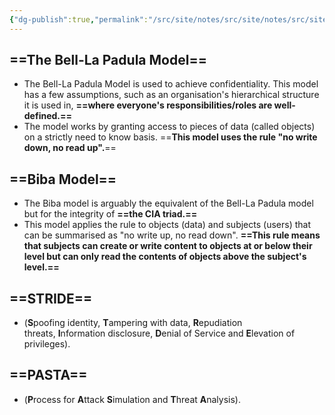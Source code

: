 ```yaml
---
{"dg-publish":true,"permalink":"/src/site/notes/src/site/notes/src/site/notes/src/site/notes/main/cs/pentesting/principles/"}
---
```







## ==**The Bell-La Padula Model**==

- The Bell-La Padula Model is used to achieve confidentiality. This model has a few assumptions, such as an organisation's hierarchical structure it is used in, **==where everyone's responsibilities/roles are well-defined.==**
- The model works by granting access to pieces of data (called objects) on a strictly need to know basis. ==**This model uses the rule "no write down, no read up".**==

## ==Biba Model==

- The Biba model is arguably the equivalent of the Bell-La Padula model but for the integrity of **==the CIA triad.==**
- This model applies the rule to objects (data) and subjects (users) that can be summarised as "no write up, no read down". **==This rule means that subjects can create or write content to objects at or below their level but can only read the contents of objects above the subject's level.==**

## ==**STRIDE**==

- (**S**poofing identity, **T**ampering with data, **R**epudiation threats, **I**nformation disclosure, **D**enial of Service and **E**levation of privileges).

## ==**PASTA**==

- (**P**rocess for **A**ttack **S**imulation and **T**hreat **A**nalysis).